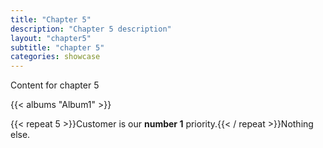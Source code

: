 ```yaml
---
title: "Chapter 5"
description: "Chapter 5 description"
layout: "chapter5"
subtitle: "chapter 5"
categories: showcase
---
```

Content for chapter 5

{{< albums "Album1" >}}

{{< repeat 5 >}}Customer is our **number 1** priority.{{< / repeat >}}Nothing else.